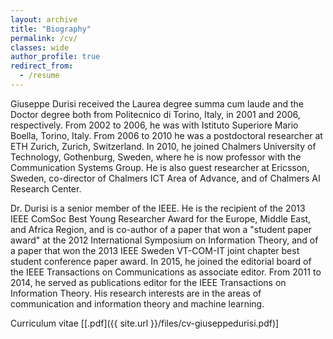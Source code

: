 ```yaml
---
layout: archive
title: "Biography"
permalink: /cv/
classes: wide
author_profile: true
redirect_from:
  - /resume
---
```



Giuseppe Durisi received the Laurea degree summa cum laude and the Doctor degree both from Politecnico di Torino, Italy, in 2001 and 2006, respectively. From 2002 to 2006, he was with Istituto Superiore Mario Boella, Torino, Italy. From 2006 to 2010 he was a postdoctoral researcher at ETH Zurich, Zurich, Switzerland. In 2010, he joined Chalmers University of Technology, Gothenburg, Sweden, where he is now professor with the Communication Systems Group. He is also guest researcher at Ericsson, Sweden,  co-director of Chalmers ICT Area of Advance, and of Chalmers AI Research Center.

Dr. Durisi is a senior member of the IEEE. He is the recipient of the 2013 IEEE ComSoc Best Young Researcher Award for the Europe, Middle East, and Africa Region, and is co-author of a paper that won a "student paper award" at the 2012 International Symposium on Information Theory, and of a paper that won the 2013 IEEE Sweden VT-COM-IT joint chapter best student conference paper award.  In 2015, he joined the editorial board of the IEEE Transactions on Communications as associate editor. From 2011 to 2014, he served as publications editor for the IEEE Transactions on Information Theory. His research interests are in the areas of communication and information theory and machine learning.

<!--Dr. Durisi is a contributor and a maintainer of SPECTRE—short packet communication toolbox, a collection of numerical routines for finite-blocklength analyses in information theory.
-->

Curriculum vitae [[.pdf]({{ site.url }}/files/cv-giuseppedurisi.pdf)]
